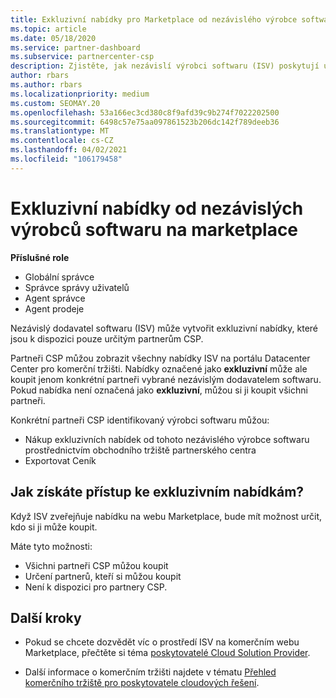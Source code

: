 ```yaml
---
title: Exkluzivní nabídky pro Marketplace od nezávislého výrobce softwaru
ms.topic: article
ms.date: 05/18/2020
ms.service: partner-dashboard
ms.subservice: partnercenter-csp
description: Zjistěte, jak nezávislí výrobci softwaru (ISV) poskytují určité nabídky výhradně a jsou dostupné jenom pro konkrétní partnery CSP.
author: rbars
ms.author: rbars
ms.localizationpriority: medium
ms.custom: SEOMAY.20
ms.openlocfilehash: 53a166ec3cd380c8f9afd39c9b274f7022202500
ms.sourcegitcommit: 6498c57e75aa097861523b206dc142f789deeb36
ms.translationtype: MT
ms.contentlocale: cs-CZ
ms.lasthandoff: 04/02/2021
ms.locfileid: "106179458"
---
```

# <a name="marketplace-exclusive-offers-from-independent-software-vendors"></a>Exkluzivní nabídky od nezávislých výrobců softwaru na marketplace

**Příslušné role**

- Globální správce
- Správce správy uživatelů
- Agent správce
- Agent prodeje

Nezávislý dodavatel softwaru (ISV) může vytvořit exkluzivní nabídky, které jsou k dispozici pouze určitým partnerům CSP.

Partneři CSP můžou zobrazit všechny nabídky ISV na portálu Datacenter Center pro komerční tržišti. Nabídky označené jako **exkluzivní** může ale koupit jenom konkrétní partneři vybrané nezávislým dodavatelem softwaru. Pokud nabídka není označená jako **exkluzivní**, můžou si ji koupit všichni partneři.

Konkrétní partneři CSP identifikovaný výrobci softwaru můžou:

- Nákup exkluzivních nabídek od tohoto nezávislého výrobce softwaru prostřednictvím obchodního tržiště partnerského centra
- Exportovat Ceník

## <a name="how-do-you-gain-access-to-exclusive-offers"></a>Jak získáte přístup ke exkluzivním nabídkám?

Když ISV zveřejňuje nabídku na webu Marketplace, bude mít možnost určit, kdo si ji může koupit.

Máte tyto možnosti:

- Všichni partneři CSP můžou koupit
- Určení partnerů, kteří si můžou koupit
- Není k dispozici pro partnery CSP.

## <a name="next-steps"></a>Další kroky

- Pokud se chcete dozvědět víc o prostředí ISV na komerčním webu Marketplace, přečtěte si téma [poskytovatelé Cloud Solution Provider](/azure/marketplace/cloud-solution-providers).

- Další informace o komerčním tržišti najdete v tématu [Přehled komerčního tržiště pro poskytovatele cloudových řešení](csp-commercial-marketplace-overview.md).